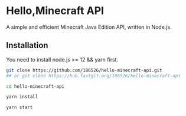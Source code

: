 # Hello,Minecraft API

A simple and efficient Minecraft Java Edition API, written in Node.js.

## Installation

You need to install node.js >= 12 && yarn first.

```bash
git clone https://github.com/186526/hello-minecraft-api.git
## or git clone https://hub.fastgit.org/186526/hello-minecraft-api

cd hello-minecraft-api

yarn install

yarn start
```
